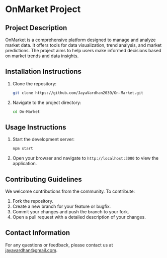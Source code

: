 
# OnMarket Project

## Project Description
OnMarket is a comprehensive platform designed to manage and analyze market data. It offers tools for data visualization, trend analysis, and market predictions. The project aims to help users make informed decisions based on market trends and data insights.

## Installation Instructions
1. Clone the repository:
    ```sh
    git clone https://github.com/JayaVardhan2039/On-Market.git
    ```
2. Navigate to the project directory:
    ```sh
    cd On-Market
    ```


## Usage Instructions
1. Start the development server:
    ```sh
    npm start
    ```
2. Open your browser and navigate to `http://localhost:3000` to view the application.

## Contributing Guidelines
We welcome contributions from the community. To contribute:
1. Fork the repository.
2. Create a new branch for your feature or bugfix.
3. Commit your changes and push the branch to your fork.
4. Open a pull request with a detailed description of your changes.


## Contact Information
For any questions or feedback, please contact us at jayavardhan@gmail.com.
